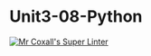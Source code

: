 # Unit3-08-Python
[![Mr Coxall's Super Linter](https://github.com/ICS3U-C-Programming-YomaO/Unit3-08-Python/workflows/Mr%20Coxall's%20Super%20Linter/badge.svg)](https://github.com/ICS3U-C-Programming-YomaO/Unit3-08-Python/actions/)

